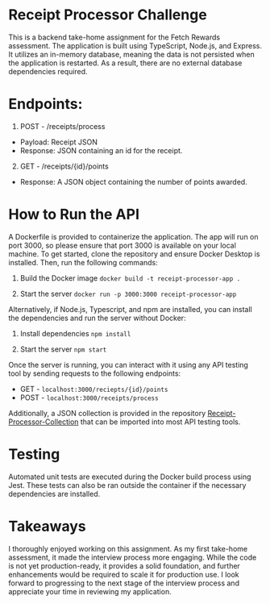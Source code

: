 # Receipt Processor Challenge

This is a backend take-home assignment for the Fetch Rewards assessment. The application is built using TypeScript, Node.js, and Express. It utilizes an in-memory database, meaning the data is not persisted when the application is restarted. As a result, there are no external database dependencies required.

# Endpoints:

1. POST - /receipts/process
- Payload: Receipt JSON
- Response: JSON containing an id for the receipt.

2. GET - /receipts/{id}/points
- Response: A JSON object containing the number of points awarded.

# How to Run the API

A Dockerfile is provided to containerize the application. The app will run on port 3000, so please ensure that port 3000 is available on your local machine. To get started, clone the repository and ensure Docker Desktop is installed. Then, run the following commands:

1. Build the Docker image
   `docker build -t receipt-processor-app .`

2. Start the server
   `docker run -p 3000:3000 receipt-processor-app`

Alternatively, if Node.js, Typescript, and npm are installed, you can install the dependencies and run the server without Docker:

1. Install dependencies
   `npm install`

2. Start the server
   `npm start`

Once the server is running, you can interact with it using any API testing tool by sending requests to the following endpoints:

- GET - `localhost:3000/reciepts/{id}/points`
- POST - `localhost:3000/receipts/process`

Additionally, a JSON collection is provided in the repository [Receipt-Processor-Collection](https://github.com/fsanche3/receipt-processor-challenge/blob/main/Receipt-Processor-Collection.json) that can be imported into most API testing tools.

# Testing

Automated unit tests are executed during the Docker build process using Jest. These tests can also be ran outside the container if the necessary dependencies are installed.

# Takeaways

I thoroughly enjoyed working on this assignment. As my first take-home assessment, it made the interview process more engaging. While the code is not yet production-ready, it provides a solid foundation, and further enhancements would be required to scale it for production use. I look forward to progressing to the next stage of the interview process and appreciate your time in reviewing my application.
